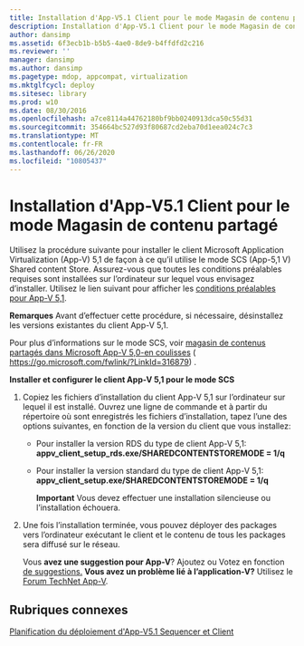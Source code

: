 ```yaml
---
title: Installation d'App-V5.1 Client pour le mode Magasin de contenu partagé
description: Installation d'App-V5.1 Client pour le mode Magasin de contenu partagé
author: dansimp
ms.assetid: 6f3ecb1b-b5b5-4ae0-8de9-b4ffdfd2c216
ms.reviewer: ''
manager: dansimp
ms.author: dansimp
ms.pagetype: mdop, appcompat, virtualization
ms.mktglfcycl: deploy
ms.sitesec: library
ms.prod: w10
ms.date: 08/30/2016
ms.openlocfilehash: a7ce8114a44762180bf9bb0240913dca50c55d31
ms.sourcegitcommit: 354664bc527d93f80687cd2eba70d1eea024c7c3
ms.translationtype: MT
ms.contentlocale: fr-FR
ms.lasthandoff: 06/26/2020
ms.locfileid: "10805437"
---
```

# Installation d'App-V5.1 Client pour le mode Magasin de contenu partagé


Utilisez la procédure suivante pour installer le client Microsoft Application Virtualization (App-V) 5,1 de façon à ce qu’il utilise le mode SCS (App-5,1 V) Shared content Store. Assurez-vous que toutes les conditions préalables requises sont installées sur l’ordinateur sur lequel vous envisagez d’installer. Utilisez le lien suivant pour afficher les [conditions préalables pour App-V 5,1](app-v-51-prerequisites.md).

**Remarques**  Avant d’effectuer cette procédure, si nécessaire, désinstallez les versions existantes du client App-V 5,1.

 

Pour plus d’informations sur le mode SCS, voir [magasin de contenus partagés dans Microsoft App-V 5,0-en coulisses](https://go.microsoft.com/fwlink/?LinkId=316879) ( https://go.microsoft.com/fwlink/?LinkId=316879) .

**Installer et configurer le client App-V 5,1 pour le mode SCS**

1.  Copiez les fichiers d’installation du client App-V 5,1 sur l’ordinateur sur lequel il est installé. Ouvrez une ligne de commande et à partir du répertoire où sont enregistrés les fichiers d’installation, tapez l’une des options suivantes, en fonction de la version du client que vous installez:

    -   Pour installer la version RDS du type de client App-V 5,1: **appv\_client\_setup\_rds.exe/SHAREDCONTENTSTOREMODE = 1/q**

    -   Pour installer la version standard du type de client App-V 5,1: **appv\_client\_setup.exe/SHAREDCONTENTSTOREMODE = 1/q**

        **Important**  Vous devez effectuer une installation silencieuse ou l’installation échouera.

         

2.  Une fois l’installation terminée, vous pouvez déployer des packages vers l’ordinateur exécutant le client et le contenu de tous les packages sera diffusé sur le réseau.

    Vous **avez une suggestion pour App-V**? Ajoutez ou Votez en fonction [de suggestions.](http://appv.uservoice.com/forums/280448-microsoft-application-virtualization) **Vous avez un problème lié à l’application-V?** Utilisez le [Forum TechNet App-V](https://social.technet.microsoft.com/Forums/home?forum=mdopappv).

## Rubriques connexes


[Planification du déploiement d'App-V5.1 Sequencer et Client](deploying-the-app-v-51-sequencer-and-client.md)

 

 





